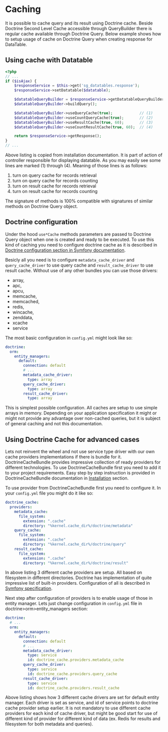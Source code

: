 # Caching

It is possible to cache query and its result using Doctrine cache. Beside Doctrine Second Level Cache accessible through
QueryBuilder there is regular cache available through Doctrine Query. Below example shows how to setup usage of cache on
Doctrine Query when creating response for DataTable.

## Using cache with Datatable

```php
<?php
// ...
if ($isAjax) {
    $responseService = $this->get('sg_datatables.response');
    $responseService->setDatatable($datatable);

    $datatableQueryBuilder = $responseService->getDatatableQueryBuilder();
    $datatableQueryBuilder->buildQuery();

    $datatableQueryBuilder->useQueryCache(true);            // (1)
    $datatableQueryBuilder->useCountQueryCache(true);       // (2)
    $datatableQueryBuilder->useResultCache(true, 60);       // (3)
    $datatableQueryBuilder->useCountResultCache(true, 60);  // (4)

    return $responseService->getResponse();
}
// ...
```

Above listing is copied from installation documentation. It is part of action of controller responsible for displaying
datatable. As you may easily see some lines are marked (1) through (4). Meaning of those lines is as follows:
1. turn on query cache for records retrieval
2. turn on query cache for records counting
3. turn on result cache for records retrieval
4. turn on result cache for records counting

The signature of methods is 100% compatible with signatures of similar methods on Doctrine Query object.

## Doctrine configuration

Under the hood `use*Cache` methods parameters are passed to Doctrine Query object when one is created and ready to be
executed. To use this kind of caching you need to configure doctrine cache as it is described in
[Doctrine configuration section in Symfony documentation](http://symfony.com/doc/current/reference/configuration/doctrine.html#caching-drivers).

Besicly all you need is to configure `metadata_cache_driver` and `query_cache_driver` to use query cache and
`result_cache_driver` to use result cache. Without use of any other bundles you can use those drivers:
* array,
* apc,
* apcu,
* memcache,
* memcached,
* redis,
* wincache,
* zenddata,
* xcache 
* service

The most basic configuration in `config.yml` might look like so:
```yaml
doctrine:
  orm:
    entity_managers:
      default:
        connection: default
        # ...
        metadata_cache_driver:
          type: array
        query_cache_driver:
          type: array
        result_cache_driver:
          type: array
```

This is simplest possible configuration. All caches are setup to use simple arrays in memory. Depending on your application
specification it might or might not provide any advantage over non-cached queries, but it is subject of general caching
and not this documentation.

## Using Doctrine Cache for advanced cases

Lets not reinvent the wheel and not use service type driver with our own cache providers implementations if there is
bundle for it. DoctrineCacheBundle provides impressive collection of ready providers for different technologies. To use
DoctrineCacheBundle first you need to add it to your project requirements. Easy step by step instruction is provided in
DoctrineCacheBundle documentation in [Installation](http://symfony.com/doc/current/bundles/DoctrineCacheBundle/installation.html)
section.

To use provider from DoctrineCacheBundle first you need to configure it. In your `config.yml` file you might do it like so:

```yaml
doctrine_cache:
  providers:
    metadata_cache:
      file_system:
        extension: ".cache"
        directory: "%kernel.cache_dir%/doctrine/metadata"
    query_cache:
      file_system:
        extension: ".cache"
        directory: "%kernel.cache_dir%/doctrine/query"
    result_cache:
      file_system:
        extension: ".cache"
        directory: "%kernel.cache_dir%/doctrine/result"
```
In above listing 3 different cache providers are setup. All based on filesystem in different directories. Doctrine has
implementation of quite impressive list of built-in providers. Configuration of all is described in [Symfony specification](http://symfony.com/doc/current/bundles/DoctrineCacheBundle/reference.html).

Next step after configuration of providers is to enable usage of those in entity manager. Lets just change configuration
in `config.yml` file in doctrine>orm>entity_managers section:

```yaml
doctrine:
  # ...
  orm:
    entity_managers:
      default:
        connection: default
        # ...
        metadata_cache_driver:
          type: service
          id: doctrine_cache.providers.metadata_cache
        query_cache_driver:
          type: service
          id: doctrine_cache.providers.query_cache
        result_cache_driver:
          type: service
          id: doctrine_cache.providers.result_cache
```

Above listing shows how 3 different cache drivers are set for default entity manager. Each driver is set as service, and
id of service points to doctrine cache provider setup earlier. It is not mandatory to use different cache providers for
each kind of cache driver, but might be good start for use of different kind of provider for different kind of data
(ex. Redis for results and filesystem for both metadata and queries).